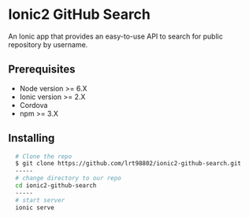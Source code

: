 # Ionic2 GitHub Search

An Ionic app that provides an easy-to-use API to search for public repository by username. 

## Prerequisites

* Node version >= 6.X
* Ionic version >= 2.X
* Cordova
* npm >= 3.X


## Installing

```bash
  # Clone the repo
  $ git clone https://github.com/lrt98802/ionic2-github-search.git
  -----
  # change directory to our repo
  cd ionic2-github-search
  -----
  # start server
  ionic serve
  ```
```
